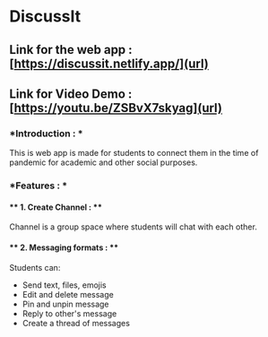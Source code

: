 # DiscussIt

## Link for the web app : [https://discussit.netlify.app/](url)

## Link for Video Demo : [https://youtu.be/ZSBvX7skyag](url)


### *Introduction : *

This is web app is made for students to connect them in the time of pandemic for academic and other social purposes.

### *Features : *

#### ** 1. Create Channel : **

Channel is a group space where students will chat with each other.

#### ** 2. Messaging formats : **

Students can: 

- Send text, files, emojis
- Edit and delete message
- Pin and unpin message
- Reply to other's message
- Create a thread of messages
